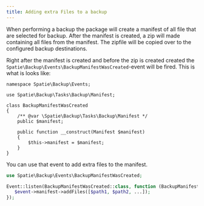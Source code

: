 ```yaml
---
title: Adding extra Files to a backup
---
```


When performing a backup the package will create a manifest of all file that are selected for backup. After the manifest is created, a zip will made containing all files from the manifest. The zipfile will be copied over to the configured backup destinations.

Right after the manifest is created and before the zip is created created the `Spatie\Backup\Events\BackupManifestWasCreated`-event will be fired. This is what is looks like:

```
namespace Spatie\Backup\Events;

use Spatie\Backup\Tasks\Backup\Manifest;

class BackupManifestWasCreated
{
    /** @var \Spatie\Backup\Tasks\Backup\Manifest */
    public $manifest;

    public function __construct(Manifest $manifest)
    {
        $this->manifest = $manifest;
    }
}

```

You can use that event to add extra files to the manifest.

```php
use Spatie\Backup\Events\BackupManifestWasCreated;

Event::listen(BackupManifestWasCreated::class, function (BackupManifestWasCreated $event) {
   $event->manifest->addFiles([$path1, $path2, ...]);
});
```
